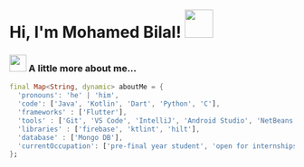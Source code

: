<h1> Hi, I'm Mohamed Bilal! <img src="https://media.giphy.com/media/mGcNjsfWAjY5AEZNw6/giphy.gif" width="50"></h1>
<!-- <img align='right' src="https://media.tenor.com/DgUdts9x9XoAAAAi/roo-discord-emote.gif" width="230"> -->
<!-- <img align='right' src="https://media.tenor.com/5bv_BndNtRQAAAAi/endingbrowsing.gif" width="250"> -->

### <img src="https://media.tenor.com/x6_xEJ29iV8AAAAi/freakmeaning-fre4k.gif" width="30"> A little more about me...  
```dart
final Map<String, dynamic> aboutMe = { 
  'pronouns': 'he' | 'him', 
  'code': ['Java', 'Kotlin', 'Dart', 'Python', 'C'], 
  'frameworks' : ['Flutter'],
  'tools' : ['Git', 'VS Code', 'IntelliJ', 'Android Studio', 'NetBeans', 'Postman'],
  'libraries' : ['firebase', 'ktlint', 'hilt'],
  'database' : ['Mongo DB'],
  'currentOccupation': ['pre-final year student', 'open for internships'], 
};
```
